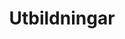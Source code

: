 ---
title: "Utbildningar"
backgroundImage: "images/lashliftbg.jpg"
backgroundImageMobile: "images/lashlift-square.jpg"
image: "images/lashliftbg.jpg"
squareImage: "images/lashlift-square.jpg"
description: "Kom utan smink på fransarna (sminkborttagning erbjuds självklart hos oss).
Vid behandling tas eventuella linser ut. Boka ej in träning inom 24h efter behandling.
Undvik vatten och fukt på fransarna minst 24h efter behandling.
Undvik oljebaserade produkter samt vattenfast mascara efter din behandling."

---